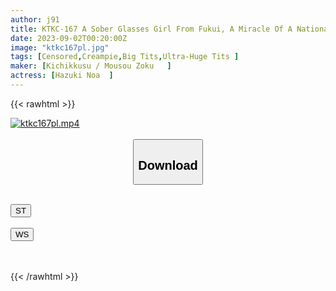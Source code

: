 ```yaml
---
author: j91
title: KTKC-167 A Sober Glasses Girl From Fukui, A Miracle Of A National Treasure-class Huge Breasts When She Takes It Off. Ah, I Found A Wonderful Talent In Tokyo Documentary.
date: 2023-09-02T00:20:00Z
image: "ktkc167pl.jpg"
tags: [Censored,Creampie,Big Tits,Ultra-Huge Tits ]
maker: [Kichikkusu / Mousou Zoku   ]
actress: [Hazuki Noa  ]
---
```



{{< rawhtml >}}

<div class="video" data-videoid="G24J9zX8j2S1X13">
    <a href="javascript:;">
        <img src="https://my.j91.asia/posts/ktkc167pl/ktkc167pl.jpg" width="WIDTH" height="HEIGHT" alt="ktkc167pl.mp4" loading="lazy">
    </a>
</div>

<script type="text/javascript" src="https://j91.asia/asset/on-demand-st.js"></script>

<br>
  <link rel="stylesheet" href="https://j91.asia/asset/bs5.css">
  
  <center>
  <button class="btn btn-primary" type="button" data-bs-toggle="collapse" data-bs-target=".multi-collapse" aria-expanded="false" aria-controls="multiCollapseExample1 multiCollapseExample2"><h2>Download</h2></button></center>
</p>
<div class="row">
  <div class="col">
    <div class="collapse multi-collapse" id="multiCollapseExample1">
      <div class="card card-body">
	      	      <br>
<div class="buttons">  
<a href="https://streamtape.to/v/G24J9zX8j2S1X13"><button class="btn-hover color-3"><i class="fa fa-download"></i> ST</button></a></div>
    </div>
  </div>
</div>
  <div class="col">
    <div class="collapse multi-collapse" id="multiCollapseExample2">
      <div class="card card-body">
	      <br>
<div class="buttons">
    <a href="https://wolfstream.tv/iv69nbgcjkbf"><button class="btn-hover color-9"><i class="fa fa-download"></i> WS</button></a></div>
<br><br>
      </div>
    </div>
  </div>
</div>

{{< /rawhtml >}}